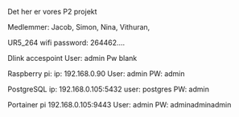 Det her er vores P2 projekt

Medlemmer:
Jacob,
Simon,
Nina,
Vithuran,

UR5_264 wifi
password: 264462....    

Dlink accespoint
User:   admin
Pw      blank

Raspberry pi:
ip:     192.168.0.90
User:   admin
PW:     admin

PostgreSQL
ip:     192.168.0.105:5432
user:   postgres
PW:     admin

Portainer
pi      192.168.0.105:9443
User:   admin
PW:     adminadminadmin
